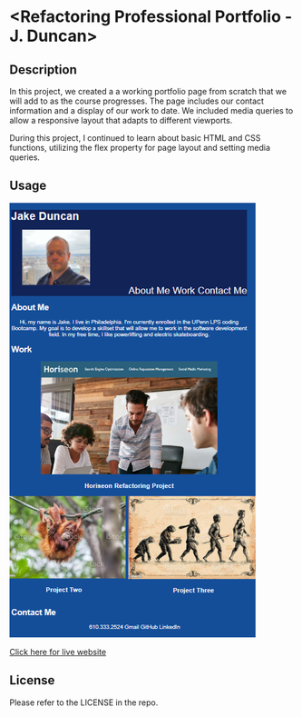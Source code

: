 # <Refactoring Professional Portfolio - J. Duncan>

## Description

In this project, we created a a working portfolio page from scratch that we will add to as the course progresses. The page includes our contact information and a display of our work to date. We included media queries to allow a responsive layout that adapts to different viewports. 

During this project, I continued to learn about basic HTML and CSS functions, utilizing the flex property for page layout and setting media queries.

## Usage

![alt text](./assets/Portfolio%20Page%20Screenshot.png)

[Click here for live website]()


## License

Please refer to the LICENSE in the repo.
